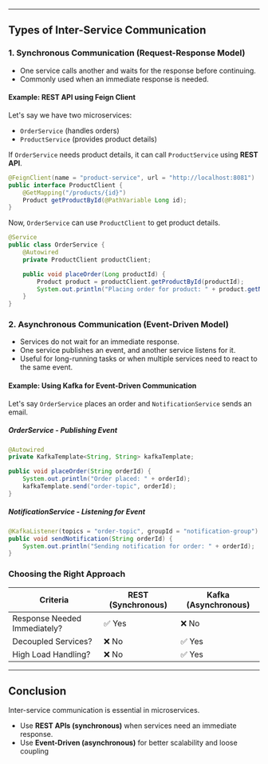 
---
## **Types of Inter-Service Communication**

### **1. Synchronous Communication (Request-Response Model)**

- One service calls another and waits for the response before continuing.
- Commonly used when an immediate response is needed.

#### **Example: REST API using Feign Client**

Let's say we have two microservices:

- `OrderService` (handles orders)
- `ProductService` (provides product details)

If `OrderService` needs product details, it can call `ProductService` using **REST API**.

```java
@FeignClient(name = "product-service", url = "http://localhost:8081")
public interface ProductClient {
    @GetMapping("/products/{id}")
    Product getProductById(@PathVariable Long id);
}
```

Now, `OrderService` can use `ProductClient` to get product details.

```java
@Service
public class OrderService {
    @Autowired
    private ProductClient productClient;

    public void placeOrder(Long productId) {
        Product product = productClient.getProductById(productId);
        System.out.println("Placing order for product: " + product.getName());
    }
}
```

### **2. Asynchronous Communication (Event-Driven Model)**

- Services do not wait for an immediate response.
- One service publishes an event, and another service listens for it.
- Useful for long-running tasks or when multiple services need to react to the same event.

#### **Example: Using Kafka for Event-Driven Communication**

Let's say `OrderService` places an order and `NotificationService` sends an email.

##### **OrderService - Publishing Event**

```java
@Autowired
private KafkaTemplate<String, String> kafkaTemplate;

public void placeOrder(String orderId) {
    System.out.println("Order placed: " + orderId);
    kafkaTemplate.send("order-topic", orderId);
}
```

##### **NotificationService - Listening for Event**

```java
@KafkaListener(topics = "order-topic", groupId = "notification-group")
public void sendNotification(String orderId) {
    System.out.println("Sending notification for order: " + orderId);
}
```

### **Choosing the Right Approach**

|Criteria|REST (Synchronous)|Kafka (Asynchronous)|
|---|---|---|
|Response Needed Immediately?|✅ Yes|❌ No|
|Decoupled Services?|❌ No|✅ Yes|
|High Load Handling?|❌ No|✅ Yes|

---

## **Conclusion**

Inter-service communication is essential in microservices.

- Use **REST APIs (synchronous)** when services need an immediate response.
- Use **Event-Driven (asynchronous)** for better scalability and loose coupling